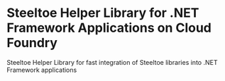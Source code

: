 # Steeltoe Helper Library for .NET Framework Applications on Cloud Foundry

Steeltoe Helper Library for fast integration of Steeltoe libraries into .NET Framework applications
